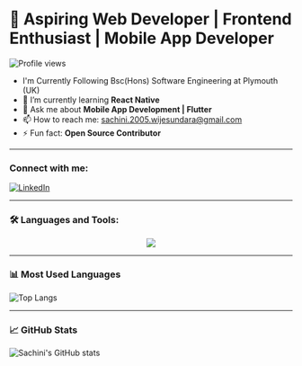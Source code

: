 # 🚀 Aspiring Web Developer | Frontend Enthusiast | Mobile App Developer

![Profile views](https://komarev.com/ghpvc/?username=sachini-wijesundara&label=Profile%20views&color=0e75b6&style=flat)

-  I'm  Currently Following Bsc(Hons) Software Engineering at Plymouth (UK)
- 🌱 I’m currently learning **React Native**
- 💬 Ask me about **Mobile App Development | Flutter**
- 📫 How to reach me: [sachini.2005.wijesundara@gmail.com](mailto:sachini.2005.wijesundara@gmail.com)
- ⚡ Fun fact: **Open Source Contributor**

---

### Connect with me:

[![LinkedIn](https://img.shields.io/badge/LinkedIn-blue?logo=linkedin&style=for-the-badge)](https://www.linkedin.com/in/sachini-wijesundara-b63404327)

---

### 🛠 Languages and Tools:

<div align="center">
  <img src="https://skillicons.dev/icons?i=arduino,bootstrap,c,cs,css,docker,express,firebase,flutter,git,html,ai,java,javascript,linux,mongodb,mysql,nodejs,oracle,php,py,react" />
</div>

---

### 📊 Most Used Languages

![Top Langs](https://github-readme-stats.vercel.app/api/top-langs/?username=sachini-wijesundara&layout=compact&theme=radical)

---

### 📈 GitHub Stats

![Sachini's GitHub stats](https://github-readme-stats.vercel.app/api?username=sachini-wijesundara&show_icons=true&theme=radical)
